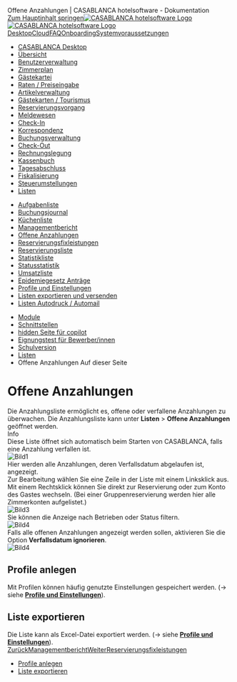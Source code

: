 Offene Anzahlungen | CASABLANCA hotelsoftware - Dokumentation  
[Zum Hauptinhalt springen](https://docs.casablanca.at/desktop/lists/deposit_list/#__docusaurus_skipToContent_fallback)[![CASABLANCA hotelsoftware Logo](https://docs.casablanca.at/img/logo.png) ![CASABLANCA hotelsoftware Logo](https://docs.casablanca.at/img/Casablanca_LOGO_2022_neg.png)](https://docs.casablanca.at/) [Desktop](https://docs.casablanca.at/desktop/desktop/)[Cloud](https://docs.casablanca.at/cloud/cloud_systems/)[FAQ](https://docs.casablanca.at/faq)[Onboarding](https://docs.casablanca.at/onboarding/fiscalization)[Systemvoraussetzungen](https://docs.casablanca.at/system_requirements)  
* [CASABLANCA Desktop](https://docs.casablanca.at/desktop/desktop/)
* [Übersicht](https://docs.casablanca.at/desktop/interface/)
* [Benutzerverwaltung](https://docs.casablanca.at/desktop/user_management/)
* [Zimmerplan](https://docs.casablanca.at/desktop/room_plan/)
* [Gästekartei](https://docs.casablanca.at/desktop/guest_profile/)
* [Raten / Preiseingabe](https://docs.casablanca.at/desktop/raten/)
* [Artikelverwaltung](https://docs.casablanca.at/desktop/articles/)
* [Gästekarten / Tourismus](https://docs.casablanca.at/desktop/guest_cards/)
* [Reservierungsvorgang](https://docs.casablanca.at/desktop/reservation_process/)
* [Meldewesen](https://docs.casablanca.at/desktop/registration/)
* [Check-In](https://docs.casablanca.at/desktop/check_in/)
* [Korrespondenz](https://docs.casablanca.at/desktop/correspondence/)
* [Buchungsverwaltung](https://docs.casablanca.at/desktop/account/)
* [Check-Out](https://docs.casablanca.at/desktop/check-out/)
* [Rechnungslegung](https://docs.casablanca.at/desktop/accounting/)
* [Kassenbuch](https://docs.casablanca.at/desktop/cashbook/)
* [Tagesabschluss](https://docs.casablanca.at/desktop/daily_closing/)
* [Fiskalisierung](https://docs.casablanca.at/desktop/fiscalization/)
* [Steuerumstellungen](https://docs.casablanca.at/desktop/tax_changes/)
* [Listen](https://docs.casablanca.at/desktop/lists/)
+ [Aufgabenliste](https://docs.casablanca.at/desktop/lists/todolist/)
+ [Buchungsjournal](https://docs.casablanca.at/desktop/lists/booking_journal/)
+ [Küchenliste](https://docs.casablanca.at/desktop/lists/catering_list/)
+ [Managementbericht](https://docs.casablanca.at/desktop/lists/managementreport/)
+ [Offene Anzahlungen](https://docs.casablanca.at/desktop/lists/deposit_list/)
+ [Reservierungsfixleistungen](https://docs.casablanca.at/desktop/lists/fixed_reservation_services/)
+ [Reservierungsliste](https://docs.casablanca.at/desktop/lists/reservationlist/)
+ [Statistikliste](https://docs.casablanca.at/desktop/lists/statistiklist/)
+ [Statusstatistik](https://docs.casablanca.at/desktop/lists/statusstatistic/)
+ [Umsatzliste](https://docs.casablanca.at/desktop/lists/saleslist/)
+ [Epidemiegesetz Anträge](https://docs.casablanca.at/desktop/lists/epidemic_law/)
+ [Profile und Einstellungen](https://docs.casablanca.at/desktop/lists/settings/)
+ [Listen exportieren und versenden](https://docs.casablanca.at/desktop/lists/list_export/)
+ [Listen Autodruck / Automail](https://docs.casablanca.at/desktop/lists/list_autoprint_automail/)
* [Module](https://docs.casablanca.at/desktop/module/)
* [Schnittstellen](https://docs.casablanca.at/desktop/interfaces/)
* [hidden Seite für copilot](https://docs.casablanca.at/desktop/hidden_copilot)
* [Eignungstest für Bewerber/innen](https://docs.casablanca.at/desktop/qualification)
* [Schulversion](https://docs.casablanca.at/desktop/schoolversion)  
* [Listen](https://docs.casablanca.at/desktop/lists/)
* Offene Anzahlungen
Auf dieser Seite

# Offene Anzahlungen  
Die Anzahlungsliste ermöglicht es, offene oder verfallene Anzahlungen zu überwachen. Die Anzahlungsliste kann unter **Listen** > **Offene Anzahlungen** geöffnet werden.  
Info  
Diese Liste öffnet sich automatisch beim Starten von CASABLANCA, falls eine Anzahlung verfallen ist.  
![Bild1](https://docs.casablanca.at/assets/images/offene_anzahlungen-4b3e8bebc2ed90e5641c3b8dc9b5addf.png "Offene Anzahlungen")  
Hier werden alle Anzahlungen, deren Verfallsdatum abgelaufen ist, angezeigt.  
Zur Bearbeitung wählen Sie eine Zeile in der Liste mit einem Linksklick aus. Mit einem Rechtsklick können Sie direkt zur Reservierung oder zum Konto des Gastes wechseln. (Bei einer Gruppenreservierung werden hier alle Zimmerkonten aufgelistet.)  
![Bild3](https://docs.casablanca.at/assets/images/offene_anzahlungen_auswahl-8da18de6428cc37ff287bf64094cf1c2.png "Offene Anzahlungen")  
Sie können die Anzeige nach Betrieben oder Status filtern.  
![Bild4](https://docs.casablanca.at/assets/images/offene_anzahlungen_auswahl1-97b5c604d921b5a5a4ddc5299ee341ec.png "Offene Anzahlungen")  
Falls alle offenen Anzahlungen angezeigt werden sollen, aktivieren Sie die Option **Verfallsdatum ignorieren**.  
![Bild4](https://docs.casablanca.at/assets/images/offene_anzahlungen_verfallsdatum-f8da7e030d26a14ed618a60b6b2928df.png "Offene Anzahlungen")

## Profile anlegen[](https://docs.casablanca.at/desktop/lists/deposit_list/#profile-anlegen "Direkter Link zu Profile anlegen")  
Mit Profilen können häufig genutzte Einstellungen gespeichert werden. (-> siehe **[Profile und Einstellungen](https://docs.casablanca.at/desktop/lists/settings/)**).

## Liste exportieren[](https://docs.casablanca.at/desktop/lists/deposit_list/#liste-exportieren "Direkter Link zu Liste exportieren")  
Die Liste kann als Excel-Datei exportiert werden. (-> siehe **[Profile und Einstellungen](https://docs.casablanca.at/desktop/lists/list_export/)**).  
[ZurückManagementbericht](https://docs.casablanca.at/desktop/lists/managementreport/)[WeiterReservierungsfixleistungen](https://docs.casablanca.at/desktop/lists/fixed_reservation_services/)  
* [Profile anlegen](https://docs.casablanca.at/desktop/lists/deposit_list/#profile-anlegen)
* [Liste exportieren](https://docs.casablanca.at/desktop/lists/deposit_list/#liste-exportieren)